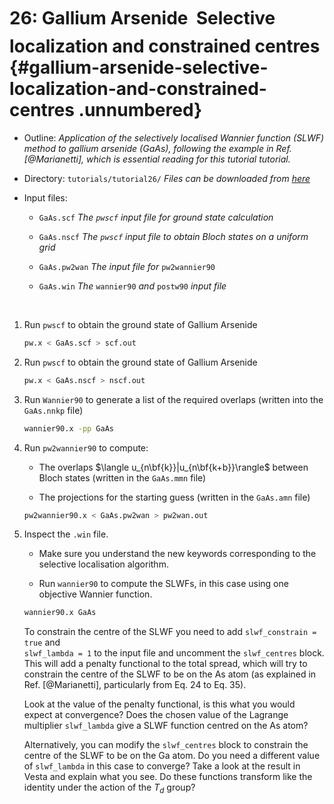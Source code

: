 # 26: Gallium Arsenide &#151; Selective localization and constrained centres {#gallium-arsenide-selective-localization-and-constrained-centres .unnumbered}

-   Outline: *Application of the selectively localised Wannier function
    (SLWF) method to gallium arsenide (GaAs), following the example in
    Ref. [@Marianetti], which is essential reading for this tutorial
    tutorial.*

-   Directory: `tutorials/tutorial26/` *Files can be downloaded from [here](https://github.com/wannier-developers/wannier90/tree/develop/tutorials/tutorial26)*

-   Input files:

    -   `GaAs.scf` *The `pwscf` input file for ground state calculation*

    -   `GaAs.nscf` *The `pwscf` input file to obtain Bloch states on a
        uniform grid*

    -   `GaAs.pw2wan` *The input file for* `pw2wannier90`

    -   `GaAs.win` *The* `wannier90` *and* `postw90` *input file*

&nbsp;

1.  Run `pwscf` to obtain the ground state of Gallium Arsenide

    ```bash title="Terminal"
    pw.x < GaAs.scf > scf.out
    ```

2.  Run `pwscf` to obtain the ground state of Gallium Arsenide

    ```bash title="Terminal"
    pw.x < GaAs.nscf > nscf.out
    ```

3.  Run `Wannier90` to generate a list of the required overlaps
    (written into the `GaAs.nnkp` file)

    ```bash title="Terminal"
    wannier90.x -pp GaAs
    ```

4.  Run `pw2wannier90` to compute:

    -   The overlaps $\langle u_{n\bf{k}}|u_{n\bf{k+b}}\rangle$
        between Bloch states (written in the `GaAs.mmn` file)

    -   The projections for the starting guess (written in the
        `GaAs.amn` file)

    ```bash title="Terminal"
    pw2wannier90.x < GaAs.pw2wan > pw2wan.out
    ```

5.  Inspect the `.win` file.

    -   Make sure you understand the new keywords corresponding to
        the selective localisation algorithm.

    -   Run `wannier90` to compute the SLWFs, in this case using one
        objective Wannier function.

    ```bash title="Terminal"
    wannier90.x GaAs
    ```

    To constrain the centre of the SLWF you need to add
    `slwf_constrain = true` and\
    `slwf_lambda = 1` to the input file and uncomment the `slwf_centres`
    block. This will add a penalty functional to the total spread, which
    will try to constrain the centre of the SLWF to be on the As atom
    (as explained in Ref. [@Marianetti], particularly from Eq. 24 to
    Eq. 35).

    Look at the value of the penalty functional, is this what you would
    expect at convergence? Does the chosen value of the Lagrange
    multiplier `slwf_lambda` give a SLWF function centred on the As
    atom?

    Alternatively, you can modify the `slwf_centres` block to constrain
    the centre of the SLWF to be on the Ga atom. Do you need a different
    value of `slwf_lambda` in this case to converge? Take a look at the
    result in Vesta and explain what you see. Do these functions
    transform like the identity under the action of the $T_d$ group?


